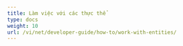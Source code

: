 ```yaml
---
title: Làm việc với các thực thể
type: docs
weight: 10
url: /vi/net/developer-guide/how-to/work-with-entities/
---
```

